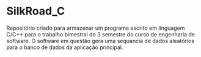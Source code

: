 # SilkRoad_C
Repositório criado para armazenar um programa escrito em linguagem C/C++ para o trabalho bimestral do 3 semestre do curso de engenharia de software.
O software em questão gera uma sequancia de dados aleatórios para o banco de dados da aplicação principal.
